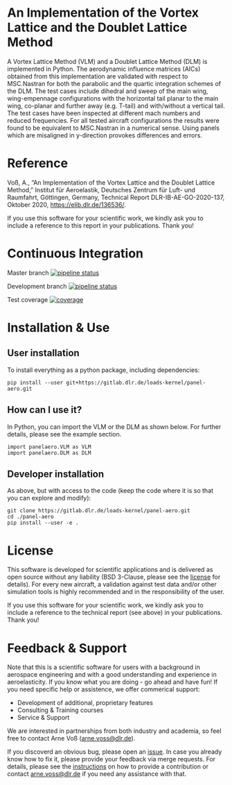 # An Implementation of the Vortex Lattice and the Doublet Lattice Method
A Vortex Lattice Method (VLM) and a Doublet Lattice Method (DLM) is implemented in Python. The aerodynamic influence matrices (AICs) obtained from this implementation are validated with respect to MSC.Nastran for both the parabolic and the quartic integration schemes of the DLM. The test cases include dihedral and sweep of the main wing, wing-empennage configurations with the horizontal tail planar to the main wing, co-planar and further away (e.g. T-tail) and with/without a vertical tail. The test cases have been inspected at different mach numbers and reduced frequencies. For all tested aircraft configurations the results were found to be equivalent to MSC.Nastran in a numerical sense. Using panels which are misaligned in y-direction provokes differences and errors.

# Reference
Voß, A., “An Implementation of the Vortex Lattice and the Doublet Lattice Method,” Institut für Aeroelastik, Deutsches Zentrum für Luft- und Raumfahrt, Göttingen, Germany, Technical Report DLR-IB-AE-GO-2020-137, Oktober 2020, https://elib.dlr.de/136536/.

If you use this software for your scientific work, we kindly ask you to include a reference to this report in your publications. Thank you!

# Continuous Integration

Master branch [![pipeline status](https://gitlab.dlr.de/loads-kernel/panel-aero/badges/master/pipeline.svg)](https://gitlab.dlr.de/loads-kernel/panel-aero/-/commits/master)

Development branch [![pipeline status](https://gitlab.dlr.de/loads-kernel/panel-aero/badges/devel/pipeline.svg)](https://gitlab.dlr.de/loads-kernel/panel-aero/-/commits/devel)

Test coverage [![coverage](https://gitlab.dlr.de/loads-kernel/panel-aero/badges/master/coverage.svg)](https://loads-kernel.pages.gitlab.dlr.de/panel-aero/coverage/)

# Installation & Use
## User installation 
To install everything as a python package, including dependencies:

```
pip install --user git+https://gitlab.dlr.de/loads-kernel/panel-aero.git 
```
## How can I use it?

In Python, you can import the VLM or the DLM as shown below. For further details, please see the example section.

```
import panelaero.VLM as VLM
import panelaero.DLM as DLM
```

## Developer installation 
As above, but with access to the code (keep the code where it is so that you can explore and modify):

```
git clone https://gitlab.dlr.de/loads-kernel/panel-aero.git 
cd ./panel-aero
pip install --user -e . 
```

# License
This software is developed for scientific applications and is delivered as open source without any liability (BSD 3-Clause, please see the [license](LICENSE) for details). For every new aircraft, a validation against test data and/or other simulation tools is highly recommended and in the responsibility of the user. 

If you use this software for your scientific work, we kindly ask you to include a reference to the technical report (see above) in your publications. Thank you!

# Feedback & Support
Note that this is a scientific software for users with a background in aerospace engineering and with a good understanding and experience in aeroelasticity. If you know what you are doing - go ahead and have fun! If you need specific help or assistence, we offer commerical support:
- Development of additional, proprietary features
- Consulting & Training courses
- Service & Support

We are interested in partnerships from both industry and academia, so feel free to contact Arne Voß (arne.voss@dlr.de).

If you discoverd an obvious bug, please open an [issue](https://gitlab.dlr.de/loads-kernel/panel-aero/-/issues). In case you already know how to fix it, please provide your feedback via merge requests. For details, please see the [instructions](CONTRIBUTING.md) on how to provide a contribution or contact arne.voss@dlr.de if you need any assistance with that.
